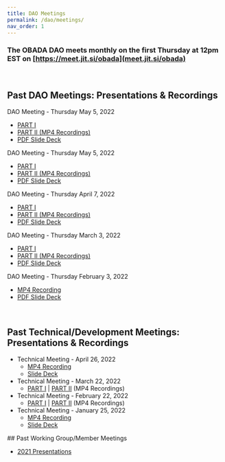 ```yaml
--- 
title: DAO Meetings
permalink: /dao/meetings/
nav_order: 1
---
```


### The OBADA DAO meets monthly on the first Thursday at 12pm EST on [https://meet.jit.si/obada](meet.jit.si/obada)

<br>

## Past DAO Meetings: Presentations & Recordings

DAO Meeting - Thursday May 5, 2022
* [PART I](https://www.dropbox.com/s/9anijph0zpfatzb/obada%20on%202022-05-05%2017-04.mp4?dl=0) 
* [PART II (MP4 Recordings)](https://www.dropbox.com/s/cadnp091wy4iqei/obada%20on%202022-05-05%2017-40.mp4?dl=0) 
* [PDF Slide Deck](/dao/presentations/2022/OBADA%20DAO%20Meeting%2005.05.22.pdf) 

DAO Meeting - Thursday May 5, 2022
* [PART I](https://www.dropbox.com/s/9anijph0zpfatzb/obada%20on%202022-05-05%2017-04.mp4?dl=0)
* [PART II (MP4 Recordings)](https://www.dropbox.com/s/cadnp091wy4iqei/obada%20on%202022-05-05%2017-40.mp4?dl=0)
* [PDF Slide Deck](/dao/presentations/2022/OBADA%20DAO%20Meeting%2005.05.22.pdf)

DAO Meeting - Thursday April 7, 2022
* [PART I](https://www.dropbox.com/s/a6i4lqpqrrg1o5m/obada%20on%202022-04-07%2017-07.mp4?dl=0)
* [PART II (MP4 Recordings)](https://www.dropbox.com/s/xoflinqtus0y57t/obada%20on%202022-04-07%2017-23.mp4?dl=0)
* [PDF Slide Deck](/dao/presentations/2022/OBADA%20DAO%20Meeting%2004.07.22%20-%20Final.pdf)

DAO Meeting - Thursday March 3, 2022
* [PART I](https://www.dropbox.com/sh/e25de0g855x0w15/AABpiceuTu7Gwp_nbdEvpFuPa/obada%20dao%20on%202022-03-03%2018-02.mp4?dl=0)
* [PART II (MP4 Recordings)](https://www.dropbox.com/sh/e25de0g855x0w15/AABJhxM90LWHfSEgFfZ184Vua/obada%20dao%20on%202022-03-03%2018-33.mp4?dl=0)
* [PDF Slide Deck](/dao/presentations/2022/OBADA-DAO-Mar_3_22.pdf)

DAO Meeting - Thursday February 3, 2022
* [MP4 Recording](https://www.dropbox.com/s/8ucrhchmu86pgzu/obada%20on%202022-02-03%2018-29.mp4?dl=0)
* [PDF Slide Deck](/dao/presentations/2022/OBADA-DAO-Feb_3_22.pdf)

<br>
    
## Past Technical/Development Meetings: Presentations & Recordings
<ul>
    <li>Technical Meeting - April 26, 2022
     <ul> <li><a href="https://www.dropbox.com/s/zteujf5ji52yxer/obada-dev-meeting%20on%202022-04-26%2016-07.mp4?dl=0">MP4 Recording</a></li>
          <li><a href="https://docs.google.com/presentation/d/1JspHrOePm3rKQFHqVTOiVVX8ee57rVS8YIq0VblGbAA/edit?usp=sharing">Slide Deck</a></li>
</ul>    </li>
    <li>Technical Meeting - March 22, 2022
     <ul> 
         <li><a href="https://www.dropbox.com/s/792tde2lawcixts/obada-dev-meeting%20on%202022-03-22%2016-26.mp4?dl=0">PART I</a> | <a href="https://www.dropbox.com/s/ly5n30soixyntyi/obada-dev-meeting%20on%202022-03-22%2017-43.mp4?dl=0">PART II</a> (MP4 Recordings)</li>
</ul>    </li>
    <li>Technical Meeting - February 22, 2022
     <ul> 
          <li><a href="https://www.dropbox.com/s/p81264z2945wtvq/obada-dev-meeting%20on%202022-02-22%2016-57.mp4?dl=0">PART I</a> | <a href="https://www.dropbox.com/s/xidgfogniaj26ob/obada-dev-meeting%20on%202022-02-22%2017-03.mp4?dl=0">PART II</a> (MP4 Recordings)</li>
           
</ul>    </li>
<li>Technical Meeting - January 25, 2022
    <ul>    
    <li><a href="https://www.dropbox.com/s/s8knxu4t3zdjxeg/obada-dev-meeting%20on%202022-01-25%2017-44.mp4?dl=0">MP4 Recording</a></li>
        <li><a href="https://docs.google.com/presentation/d/1NVTqhLU9jWVcviFmBoKg4nqxwnuyPivc2smyqeBZfT4/edit?usp=sharing">Slide Deck</a></li>
        </ul>    </li>
 </ul>       
## Past Working Group/Member Meetings
<ul>
<li> <a href="https://drive.google.com/drive/folders/1ZadjfhI-RsFLCp-MxpUaRv_UqSdwxA8s?usp=sharing">2021 Presentations</a></li>   
</ul>
